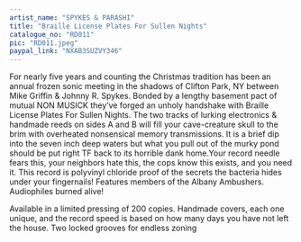 ```yaml
---
artist_name: "SPYKES & PARASHI"
title: "Braille License Plates For Sullen Nights"
catalogue_no: "RD011"
pic: "RD011.jpeg"
paypal_link: "NXAB3SUZVY346"
---
```

For nearly five years and counting the Christmas tradition has been an annual frozen sonic meeting in the shadows of Clifton Park, NY between Mike Griffin & Johnny R. Spykes. Bonded by a lengthy basement pact of mutual NON MUSICK they’ve forged an unholy handshake with Braille License Plates For Sullen Nights. The two tracks of lurking electronics & handmade reeds on sides A and B will fill your cave-creature skull to the brim with overheated nonsensical memory transmissions. It is a brief dip into the seven inch deep waters but what you pull out of the murky pond should be put right TF back to its horrible dank home.Your record needle fears this, your neighbors hate this, the cops know this exists, and you need it. This record is polyvinyl chloride proof of the secrets the bacteria hides under your fingernails! Features members of the Albany Ambushers. Audiophiles burned alive! 


Available in a limited pressing of 200 copies. Handmade covers, each one unique, and the record speed is based on how many days you have not left the house. Two locked grooves for endless zoning
